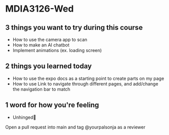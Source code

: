 # MDIA3126-Wed

## 3 things you want to try during this course
- How to use the camera app to scan
- How to make an AI chatbot
- Implement animations (ex. loading screen)


## 2 things you learned today
- How to use the expo docs as a starting point to create parts on my page
- How to use Link to navigate through different pages, and add/change the navigation bar to match

## 1 word for how you're feeling
- Unhinged🥴

Open a pull request into main and tag @yourpalsonja as a reviewer